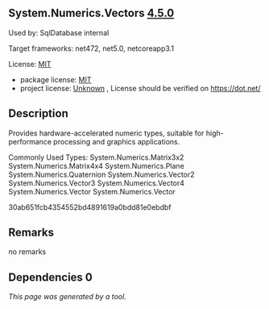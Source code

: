 System.Numerics.Vectors [4.5.0](https://www.nuget.org/packages/System.Numerics.Vectors/4.5.0)
--------------------

Used by: SqlDatabase internal

Target frameworks: net472, net5.0, netcoreapp3.1

License: [MIT](../../../../licenses/mit) 

- package license: [MIT](https://github.com/dotnet/corefx/blob/master/LICENSE.TXT) 
- project license: [Unknown](https://dot.net/) , License should be verified on https://dot.net/

Description
-----------
Provides hardware-accelerated numeric types, suitable for high-performance processing and graphics applications.

Commonly Used Types:
System.Numerics.Matrix3x2
System.Numerics.Matrix4x4
System.Numerics.Plane
System.Numerics.Quaternion
System.Numerics.Vector2
System.Numerics.Vector3
System.Numerics.Vector4
System.Numerics.Vector
System.Numerics.Vector<T>
 
30ab651fcb4354552bd4891619a0bdd81e0ebdbf

Remarks
-----------
no remarks


Dependencies 0
-----------


*This page was generated by a tool.*